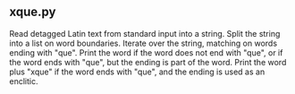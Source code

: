 xque.py
-------
Read detagged Latin text from standard input into a string.  Split
the string into a list on word boundaries.  Iterate over the string,
matching on words ending with "que".  Print the word if the word
does not end with "que", or if the word ends with "que", but the
ending is part of the word.  Print the word plus "xque" if the word
ends with "que", and the ending is used as an enclitic.
